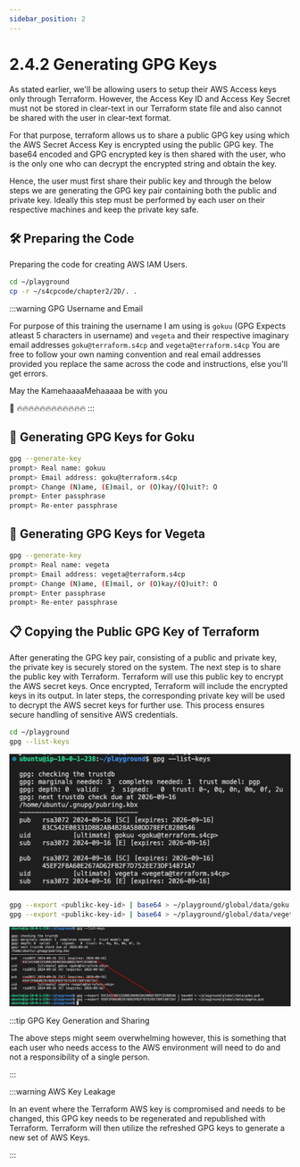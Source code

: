 ```yaml
---
sidebar_position: 2
---
```


# 2.4.2 Generating GPG Keys

As stated earlier, we'll be allowing users to setup their AWS Access keys only through Terraform. However, the Access Key ID and Access Key Secret must not be stored in clear-text in our Terraform state file and also cannot be shared with the user in clear-text format.

For that purpose, terraform allows us to share a public GPG key using which the AWS Secret Access Key is encrypted using the public GPG key. The base64 encoded and GPG encrypted key is then shared with the user, who is the only one who can decrypt the encrypted string and obtain the key.

Hence, the user must first share their public key and through the below steps we are generating the GPG key pair containing both the public and private key. Ideally this step must be performed by each user on their respective machines and keep the private key safe.

## 🛠️ Preparing the Code

Preparing the code for creating AWS IAM Users.

```bash
cd ~/playground
cp -r ~/s4cpcode/chapter2/2D/. .
```

:::warning GPG Username and Email

For purpose of this training the username I am using is `gokuu` (GPG Expects atleast 5 characters in username) and `vegeta` and their respective imaginary email addresses `goku@terraform.s4cp` and `vegeta@terraform.s4cp` 
You are free to follow your own naming convention and real email addresses provided you replace the same across the code and instructions, else you'll get errors.

May the KamehaaaaMehaaaaa be with you

👐 🔥🔥🔥🔥🔥🔥🔥🔥🔥🔥🔥🔥
:::

## 🔑 Generating GPG Keys for Goku

```bash
gpg --generate-key
prompt> Real name: gokuu
prompt> Email address: goku@terraform.s4cp
prompt> Change (N)ame, (E)mail, or (O)kay/(Q)uit?: O
prompt> Enter passphrase
prompt> Re-enter passphrase
```

## 🔑 Generating GPG Keys for Vegeta

```bash
gpg --generate-key
prompt> Real name: vegeta
prompt> Email address: vegeta@terraform.s4cp
prompt> Change (N)ame, (E)mail, or (O)kay/(Q)uit?: O
prompt> Enter passphrase
prompt> Re-enter passphrase
```

## 📋 Copying the Public GPG Key of Terraform

After generating the GPG key pair, consisting of a public and private key, the private key is securely stored on the system. The next step is to share the public key with Terraform. Terraform will use this public key to encrypt the AWS secret keys. Once encrypted, Terraform will include the encrypted keys in its output. In later steps, the corresponding private key will be used to decrypt the AWS secret keys for further use. This process ensures secure handling of sensitive AWS credentials.

```bash
cd ~/playground
gpg --list-keys
```

![](img/listing_gpg_keys.png)

```bash
gpg --export <publikc-key-id> | base64 > ~/playground/global/data/goku.pub
gpg --export <publikc-key-id> | base64 > ~/playground/global/data/vegeta.pub
```

![](img/exporting_gpg_keys.png)

:::tip GPG Key Generation and Sharing

The above steps might seem overwhelming however, this is something that each user who needs access to the AWS environment will need to do and not a responsibility of a single person.

:::


:::warning AWS Key Leakage

In an event where the Terraform AWS key is compromised and needs to be changed, this GPG key needs to be regenerated and republished with Terraform.
Terraform will then utilize the refreshed GPG keys to generate a new set of AWS Keys.

:::
